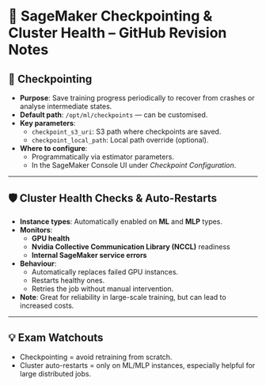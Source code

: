 # 🧠 SageMaker Checkpointing & Cluster Health – GitHub Revision Notes

## 📌 Checkpointing

- **Purpose**: Save training progress periodically to recover from crashes or analyse intermediate states.
- **Default path**: `/opt/ml/checkpoints` — can be customised.
- **Key parameters**:
  - `checkpoint_s3_uri`: S3 path where checkpoints are saved.
  - `checkpoint_local_path`: Local path override (optional).
- **Where to configure**:
  - Programmatically via estimator parameters.
  - In the SageMaker Console UI under *Checkpoint Configuration*.

---

## 🛡️ Cluster Health Checks & Auto-Restarts

- **Instance types**: Automatically enabled on **ML** and **MLP** types.
- **Monitors**:
  - **GPU health**
  - **Nvidia Collective Communication Library (NCCL)** readiness
  - **Internal SageMaker service errors**
- **Behaviour**:
  - Automatically replaces failed GPU instances.
  - Restarts healthy ones.
  - Retries the job without manual intervention.
- **Note**: Great for reliability in large-scale training, but can lead to increased costs.

---

## 💡 Exam Watchouts

- Checkpointing = avoid retraining from scratch.
- Cluster auto-restarts = only on ML/MLP instances, especially helpful for large distributed jobs.
